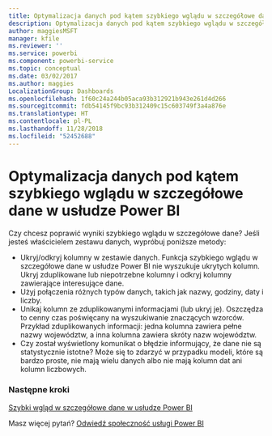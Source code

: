 ```yaml
---
title: Optymalizacja danych pod kątem szybkiego wglądu w szczegółowe dane usługi Power BI
description: Optymalizacja danych pod kątem szybkiego wglądu w szczegółowe dane usługi Power BI. Jeśli usługa Power BI nie znajduje szczegółowych informacji w Twoich danych, możesz zrobić kilka rzeczy, aby rozwiązać ten problem
author: maggiesMSFT
manager: kfile
ms.reviewer: ''
ms.service: powerbi
ms.component: powerbi-service
ms.topic: conceptual
ms.date: 03/02/2017
ms.author: maggies
LocalizationGroup: Dashboards
ms.openlocfilehash: 1f60c24a244b05aca93b312921b943e261d4d266
ms.sourcegitcommit: fdb54145f9bc93b312409c15c603749f3a4a876e
ms.translationtype: HT
ms.contentlocale: pl-PL
ms.lasthandoff: 11/28/2018
ms.locfileid: "52452688"
---
```

# <a name="optimize-your-data-for-power-bi-quick-insights"></a>Optymalizacja danych pod kątem szybkiego wglądu w szczegółowe dane w usłudze Power BI
Czy chcesz poprawić wyniki szybkiego wglądu w szczegółowe dane?  Jeśli jesteś właścicielem zestawu danych, wypróbuj poniższe metody:

* Ukryj/odkryj kolumny w zestawie danych. Funkcja szybkiego wglądu w szczegółowe dane w usłudze Power BI nie wyszukuje ukrytych kolumn.  Ukryj zduplikowane lub niepotrzebne kolumny i odkryj kolumny zawierające interesujące dane.
* Użyj połączenia różnych typów danych, takich jak nazwy, godziny, daty i liczby.
* Unikaj kolumn ze zduplikowanymi informacjami (lub ukryj je).  Oszczędza to cenny czas poświęcany na wyszukiwanie znaczących wzorców.  Przykład zduplikowanych informacji: jedna kolumna zawiera pełne nazwy województw, a inna kolumna zawiera skróty nazw województw.
* Czy został wyświetlony komunikat o błędzie informujący, że dane nie są statystycznie istotne?  Może się to zdarzyć w przypadku modeli, które są bardzo proste, nie mają wielu danych albo nie mają kolumn dat ani kolumn liczbowych.

### <a name="next-steps"></a>Następne kroki
[Szybki wgląd w szczegółowe dane w usłudze Power BI](consumer/end-user-insights.md)

Masz więcej pytań? [Odwiedź społeczność usługi Power BI](http://community.powerbi.com/)

